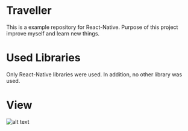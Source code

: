# Traveller
This is a example repository for React-Native. Purpose of this project improve myself and learn new things.

# Used Libraries
Only React-Native libraries were used. In addition, no other library was used.

# View
![alt text](https://github.com/alparslanyilmaaz/traveller/blob/master/ss/screen.gif)